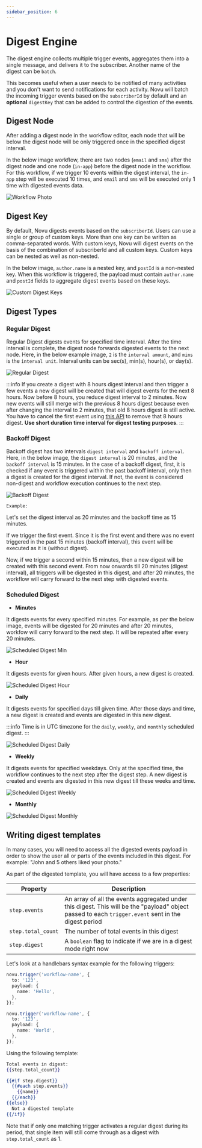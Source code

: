 ```yaml
---
sidebar_position: 6
---
```


# Digest Engine

The digest engine collects multiple trigger events, aggregates them into a single message, and delivers it to the subscriber. Another name of the digest can be `batch`.

This becomes useful when a user needs to be notified of many activities and you don't want to send notifications for each activity. Novu will batch the incoming trigger events based on the `subscriberId` by default and an **optional** `digestKey` that can be added to control the digestion of the events.

## Digest Node

After adding a digest node in the workflow editor, each node that will be below the digest node will be only triggered once in the specified digest interval.

In the below image workflow, there are two nodes (`email` and `sms`) after the digest node and one node (`in-app`) before the digest node in the workflow. For this workflow, if we trigger 10 events within the digest interval, the `in-app` step will be executed 10 times, and `email` and `sms` will be executed only 1 time with digested events data.

![Workflow Photo](/img/platform/digest/digest-nodes.png)

## Digest Key

By default, Novu digests events based on the `subscriberId`. Users can use a single or group of custom keys. More than one key can be written as comma-separated words. With custom keys, Novu will digest events on the basis of the combination of subscriberId and all custom keys. Custom keys can be nested as well as non-nested.

In the below image, `author.name` is a nested key, and `postId` is a non-nested key. When this workflow is triggered, the payload must contain `author.name` and `postId` fields to aggregate digest events based on these keys.

![Custom Digest Keys](/img/platform/digest/custom-digest-keys.png)

## Digest Types

### Regular Digest

Regular Digest digests events for specified time interval. After the time interval is complete, the digest node forwards digested events to the next node. Here, in the below example image, `2` is the `interval amount`, and `mins` is the `interval unit`. Interval units can be sec(s), min(s), hour(s), or day(s).

![Regular Digest](/img/platform/digest/regular-digest.png)

:::info
If you create a digest with 8 hours digest interval and then trigger a few events a new digest will be created that will digest events for the next 8 hours. Now before 8 hours, you reduce digest interval to 2 minutes. Now new events will still merge with the previous 8 hours digest because even after changing the interval to 2 minutes, that old 8 hours digest is still active. You have to cancel the first event using [this API](https://docs.novu.co/api/cancel-triggered-event/) to remove that 8 hours digest. **Use short duration time interval for digest testing purposes**.
:::

### Backoff Digest

Backoff digest has two intervals `digest interval` and `backoff interval`. Here, in the below image, the `digest interval` is 20 minutes, and the `backoff interval` is 15 minutes. In the case of a backoff digest, first, it is checked if any event is triggered within the past backoff interval, only then a digest is created for the digest interval. If not, the event is considered non-digest and workflow execution continues to the next step.

![Backoff Digest](/img/platform/digest/backoff-digest.png)

`Example:`

Let's set the digest interval as 20 minutes and the backoff time as 15 minutes.

If we trigger the first event. Since it is the first event and there was no event triggered in the past 15 minutes (backoff interval), this event will be executed as it is (without digest).

Now, if we trigger a second within 15 minutes, then a new digest will be created with this second event. From now onwards till 20 minutes (digest interval), all triggers will be digested in this digest, and after 20 minutes, the workflow will carry forward to the next step with digested events.

### Scheduled Digest

- **Minutes**

It digests events for every specified minutes. For example, as per the below image, events will be digested for 20 minutes and after 20 minutes, workfow will carry forward to the next step. It will be repeated after every 20 minutes.

![Scheduled Digest Min](/img/platform/digest/scheduled-digest-min.png)

- **Hour**

It digests events for given hours. After given hours, a new digest is created.

![Scheduled Digest Hour](/img/platform/digest/scheduled-digest-hour.png)

- **Daily**

It digests events for specified days till given time. After those days and time, a new digest is created and events are digested in this new digest.

:::info
Time is in UTC timezone for the `daily`, `weekly`, and `monthly` scheduled digest.
:::

![Scheduled Digest Daily](/img/platform/digest/scheduled-digest-daily.png)

- **Weekly**

It digests events for specified weekdays. Only at the specified time, the workflow continues to the next step after the digest step. A new digest is created and events are digested in this new digest till these weeks and time.

![Scheduled Digest Weekly](/img/platform/digest/scheduled-digest-weekly.png)

- **Monthly**

![Scheduled Digest Monthly](/img/platform/digest/scheduled-digest-monthly.gif)

## Writing digest templates

In many cases, you will need to access all the digested events payload in order to show the user all or parts of the events included in this digest. For example: "John and 5 others liked your photo."

As part of the digested template, you will have access to a few properties:

| Property           | Description                                                                                                                                         |
| ------------------ | --------------------------------------------------------------------------------------------------------------------------------------------------- |
| `step.events`      | An array of all the events aggregated under this digest. This will be the "payload" object passed to each `trigger.event` sent in the digest period |
| `step.total_count` | The number of total events in this digest                                                                                                           |
| `step.digest`      | A `boolean` flag to indicate if we are in a digest mode right now                                                                                   |

Let's look at a handlebars syntax example for the following triggers:

```typescript
novu.trigger('workflow-name', {
  to: '123',
  payload: {
    name: 'Hello',
  },
});

novu.trigger('workflow-name', {
  to: '123',
  payload: {
    name: 'World',
  },
});
```

Using the following template:

```handlebars
Total events in digest:
{{step.total_count}}

{{#if step.digest}}
  {{#each step.events}}
    {{name}}
  {{/each}}
{{else}}
  Not a digested template
{{/if}}
```

Note that if only one matching trigger activates a regular digest during its period, that single item will still come through as a digest with `step.total_count` as 1.
